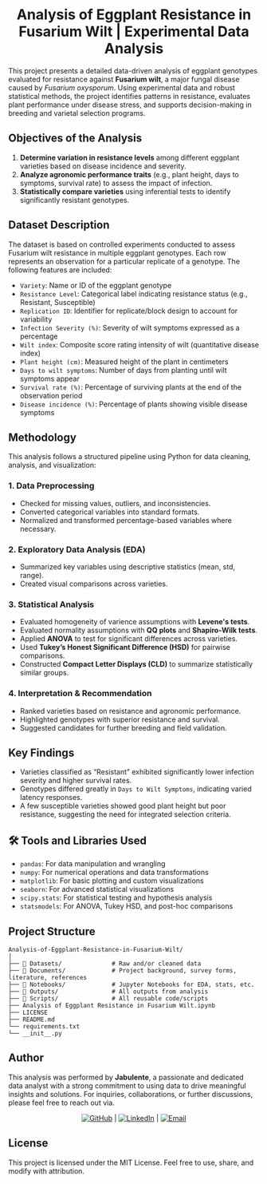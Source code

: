 <h1 align='center'> Analysis of Eggplant Resistance in Fusarium Wilt | Experimental Data Analysis</h1>

This project presents a detailed data-driven analysis of eggplant genotypes evaluated for resistance against **Fusarium wilt**, a major fungal disease caused by *Fusarium oxysporum*. Using experimental data and robust statistical methods, the project identifies patterns in resistance, evaluates plant performance under disease stress, and supports decision-making in breeding and varietal selection programs.


## Objectives of the Analysis

1. **Determine variation in resistance levels** among different eggplant varieties based on disease incidence and severity.
2. **Analyze agronomic performance traits** (e.g., plant height, days to symptoms, survival rate) to assess the impact of infection.
3. **Statistically compare varieties** using inferential tests to identify significantly resistant genotypes.


## Dataset Description

The dataset is based on controlled experiments conducted to assess Fusarium wilt resistance in multiple eggplant genotypes. Each row represents an observation for a particular replicate of a genotype. The following features are included:

- `Variety`: Name or ID of the eggplant genotype  
- `Resistance Level`: Categorical label indicating resistance status (e.g., Resistant, Susceptible)  
- `Replication ID`: Identifier for replicate/block design to account for variability  
- `Infection Severity (%)`: Severity of wilt symptoms expressed as a percentage  
- `Wilt index`: Composite score rating intensity of wilt (quantitative disease index)  
- `Plant height (cm)`: Measured height of the plant in centimeters  
- `Days to wilt symptoms`: Number of days from planting until wilt symptoms appear  
- `Survival rate (%)`: Percentage of surviving plants at the end of the observation period  
- `Disease incidence (%)`: Percentage of plants showing visible disease symptoms  


## Methodology

This analysis follows a structured pipeline using Python for data cleaning, analysis, and visualization:

### 1. Data Preprocessing
- Checked for missing values, outliers, and inconsistencies.
- Converted categorical variables into standard formats.
- Normalized and transformed percentage-based variables where necessary.

### 2. Exploratory Data Analysis (EDA)
- Summarized key variables using descriptive statistics (mean, std, range).
- Created visual comparisons across varieties.

### 3. Statistical Analysis
- Evaluated homogeneity of varience assumptions with **Levene's tests**.
- Evaluated normality assumptions with **QQ plots** and **Shapiro-Wilk tests**.
- Applied **ANOVA** to test for significant differences across varieties.
- Used **Tukey’s Honest Significant Difference (HSD)** for pairwise comparisons.
- Constructed **Compact Letter Displays (CLD)** to summarize statistically similar groups.

### 4. Interpretation & Recommendation
- Ranked varieties based on resistance and agronomic performance.
- Highlighted genotypes with superior resistance and survival.
- Suggested candidates for further breeding and field validation.


## Key Findings

- Varieties classified as “Resistant” exhibited significantly lower infection severity and higher survival rates.
- Genotypes differed greatly in `Days to Wilt Symptoms`, indicating varied latency responses.
- A few susceptible varieties showed good plant height but poor resistance, suggesting the need for integrated selection criteria.


## 🛠 Tools and Libraries Used

- `pandas`: For data manipulation and wrangling  
- `numpy`: For numerical operations and data transformations  
- `matplotlib`: For basic plotting and custom visualizations  
- `seaborn`: For advanced statistical visualizations  
- `scipy.stats`: For statistical testing and hypothesis analysis  
- `statsmodels`: For ANOVA, Tukey HSD, and post-hoc comparisons  


## Project Structure
```
Analysis-of-Eggplant-Resistance-in-Fusarium-Wilt/
│
├── 📁 Datasets/              # Raw and/or cleaned data
├── 📁 Documents/             # Project background, survey forms, literature, references
├── 📁 Notebooks/             # Jupyter Notebooks for EDA, stats, etc.
├── 📁 Outputs/               # All outputs from analysis
├── 📁 Scripts/               # All reusable code/scripts
├── Analysis of Eggplant Resistance in Fusarium Wilt.ipynb
├── LICENSE
├── README.md
└── requirements.txt
└── __init__.py
```

## Author

This analysis was performed by **Jabulente**, a passionate and dedicated data analyst with a strong commitment to using data to drive meaningful insights and solutions. For inquiries, collaborations, or further discussions, please feel free to reach out via.  


<div align="center">  
    
[![GitHub](https://img.shields.io/badge/GitHub-Jabulente-black?logo=github)](https://github.com/Jabulente)  |  [![LinkedIn](https://img.shields.io/badge/LinkedIn-Jabulente-blue?logo=linkedin)](https://linkedin.com/in/jabulente-208019349)  |  [![Email](https://img.shields.io/badge/Email-jabulente@hotmail.com-red?logo=gmail)](mailto:Jabulente@hotmail.com)  

</div>


## License
This project is licensed under the MIT License. Feel free to use, share, and modify with attribution.

